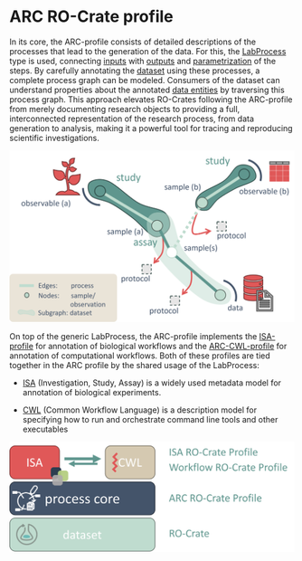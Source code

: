 # ARC RO-Crate profile

In its core, the ARC-profile consists of detailed descriptions of the processes that lead to the generation of the data. For this, the [LabProcess](https://bioschemas.org/types/LabProcess/0.1-DRAFT) type is used, connecting [inputs](https://schema.org/object) with [outputs](https://schema.org/result) and [parametrization](https://bioschemas.org/types/LabProcess/0.1-DRAFT#parameterValue) of the steps. By carefully annotating the [dataset](https://schema.org/Dataset) using these processes, a complete process graph can be modeled. Consumers of the dataset can understand properties about the annotated [data entities](https://schema.org/MediaObject) by traversing this process graph. This approach elevates RO-Crates following the ARC-profile from merely documenting research objects to providing a full, interconnected representation of the research process, from data generation to analysis, making it a powerful tool for tracing and reproducing scientific investigations.

![process-graph](./images/arc-process-graph.png)

On top of the generic LabProcess, the ARC-profile implements the [ISA-profile](https://github.com/nfdi4plants/isa-ro-crate-profile) for annotation of biological workflows and the [ARC-CWL-profile](https://github.com/nfdi4plants/arc-cwl-ro-crate-profile) for annotation of computational workflows. Both of these profiles are tied together in the ARC profile by the shared usage of the LabProcess:

- [ISA](https://isa-specs.readthedocs.io/en/latest/isamodel.html) (Investigation, Study, Assay) is a widely used metadata model for annotation of biological experiments.

- [CWL](https://www.commonwl.org/specification/) (Common Workflow Language) is a description model for specifying how to run and orchestrate command line tools and other executables

![profile-stack](./images/arc-ro-crate-profiles.png)
